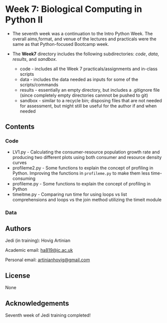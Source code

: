 # Week 7: Biological Computing in Python II

* The seventh week  was a continuation to the Intro Python Week. The overall aims,format, and venue of the lectures and practicals were the same as that Python-focused Bootcamp week.

* The **Week7** directory includes the following subdirectories: *code*, *data*, *results*, and *sandbox*.
    - code - includes all the Week 7 practicals/assignments and in-class scripts
    - data - includes the data needed as inputs for some of the scripts/commands
    - results - essentially an empty directory, but includes a .gitignore file (since completely empty directories cannnot be pushed to git)
    - sandbox - similar to a recycle bin; disposing files that are not needed for assessment, but might still be useful for the author if and when needed

## Contents

### Code

* LV1.py - Calculating the consumer-resource population growth rate and producing two different plots using both consumer and resource density curves
* profileme2.py - Some functions to explain the concept of profiling in Python. Improving the functions in `profileme.py` to make them less time-consuming
* profileme.py - Some functions to explain the concept of profiling in Python
* timeitme.py - Comparing run time for using loops vs list comprehensions and loops vs the join method utilizing the timeit module

### Data

## Authors

Jedi (in training): Hovig Artinian

Academic email: ha819@ic.ac.uk

Personal email: artinianhovig@gmail.com

## License

None

## Acknowledgements

Seventh week of Jedi training completed!
